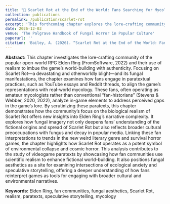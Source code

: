 ```yaml
---
title: "🍄 Scarlet Rot at the End of the World: Fans Searching for Mycological Authenticity within Elden Rings Cosmic Horror (forthcoming)"
collection: publications
permalink: /publication/scarlet-rot
excerpt: 'This forthcoming chapter explores the lore-crafting community of Elden Ring and their use of realism, particularly through amateur mycological analysis, to enhance the game’s world-building, focusing on the Scarlet Rot blight and its fungal manifestations. By examining fan-produced paratexts, it reveals how these interpretations reflect broader cultural anxieties about decay, environmental collapse, and cosmic horror.'
date: 2026-12-03
venue: 'The Palgrave Handbook of Fungal Horror in Popular Culture'
paperurl: ''
citation: 'Bailey, A. (2026). “Scarlet Rot at the End of the World: Fans Searching for Mycological Authenticity within Elden Ring's Cosmic Horror.” In The Palgrave Handbook of Fungal Horror in Popular Culture. Edited by Katarina Gregersdotter and Berit Astrom. Palgrave Macmillan.'
---
```


<b>Abstract:</b> This chapter investigates the lore-crafting community of the popular open-world RPG Elden Ring (FromSoftware, 2022) and their use of realism to imbue the game’s world-building with authenticity. Focusing on Scarlet Rot—a devastating and otherworldly blight—and its fungal manifestations, the chapter examines how fans engage in paratextual practices, such as YouTube essays and Reddit threads, to align the game’s representations with real-world mycology. These fans, often operating as amateur mycologists rather than conventional “fan-historians” (Stevens & Webber, 2020, 2022), analyze in-game elements to address perceived gaps in the game’s lore. By scrutinizing these paratexts, this chapter demonstrates how the community’s focus on the biological realism of Scarlet Rot offers new insights into Elden Ring’s narrative complexity. It explores how fungal imagery not only deepens fans’ understanding of the fictional origins and spread of Scarlet Rot but also reflects broader cultural preoccupations with fungus and decay in popular media. Linking these fan interpretations to trends in the new weird literary genre and survival horror games, the chapter highlights how Scarlet Rot operates as a potent symbol of environmental collapse and cosmic horror. This analysis contributes to the study of videogame paratexts by showcasing how fan communities use scientific realism to enhance fictional world-building. It also positions fungal aesthetics as a site for examining intersections of ecological anxiety and speculative storytelling, offering a deeper understanding of how fans reinterpret games as tools for engaging with broader cultural and environmental narratives.


<b>Keywords:</b> Elden Ring, fan communities, fungal aesthetics, Scarlet Rot, realism, paratexts, speculative storytelling, mycology

